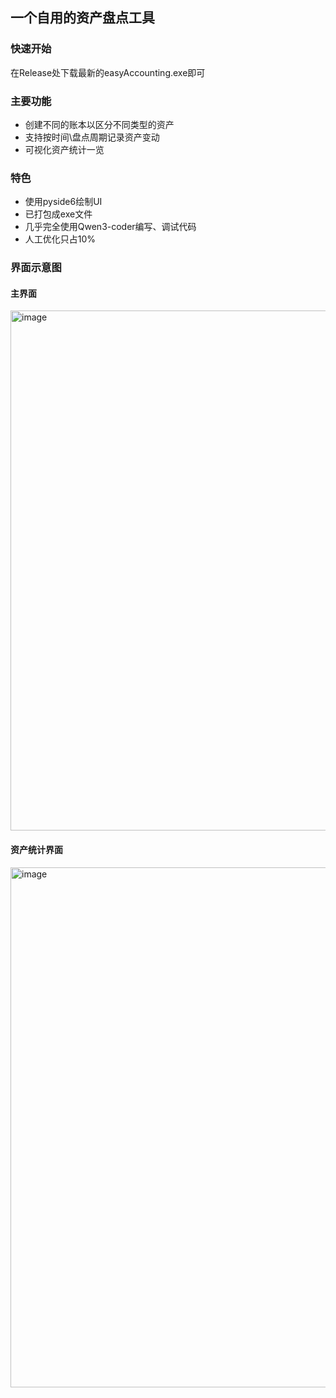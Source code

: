 ## 一个自用的资产盘点工具  
### 快速开始
在Release处下载最新的easyAccounting.exe即可  

### 主要功能
- 创建不同的账本以区分不同类型的资产
- 支持按时间\盘点周期记录资产变动
- 可视化资产统计一览

### 特色
- 使用pyside6绘制UI
- 已打包成exe文件
- 几乎完全使用Qwen3-coder编写、调试代码
- 人工优化只占10%

### 界面示意图
#### 主界面
<img width="1202" height="832" alt="image" src="https://github.com/user-attachments/assets/1c27f57d-3dd7-4635-9f74-2dfd73272cc3" />  

#### 资产统计界面
<img width="1202" height="832" alt="image" src="https://github.com/user-attachments/assets/5eef98fb-f027-4d49-9786-93fd56f49c27" />  
